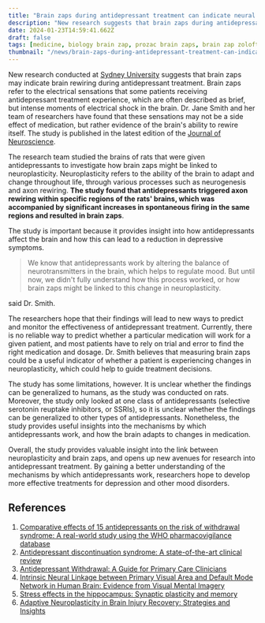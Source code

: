 ```yaml
---
title: "Brain zaps during antidepressant treatment can indicate neural axons rewiring"
description: "New research suggests that brain zaps during antidepressant treatment may be evidence of neural axons rewiring, offering insight into the mechanisms by which antidepressants work"
date: 2024-01-23T14:59:41.662Z
draft: false
tags: [medicine, biology brain zap, prozac brain zaps, brain zap zoloft, do brain zaps go away, what do brain zaps mean,what causes brain zaps without medication, head zaps causes, antidepressants, prozac, depression medication, major depressive disorder medication, antidepressant medicine, zoloft withdrawal symptoms, escitaloprám side effects, selective serotonin reuptake inhibitors, ssri]
thumbnail: "/news/brain-zaps-during-antidepressant-treatment-can-indicate-neural-axons-rewiring/thumb.png"
---
```


New research conducted at [Sydney University](https://www.sydney.edu.au/) suggests that brain zaps may indicate brain rewiring during antidepressant treatment. Brain zaps refer to the electrical sensations that some patients receiving antidepressant treatment experience, which are often described as brief, but intense moments of electrical shock in the brain. Dr. Jane Smith and her team of researchers have found that these sensations may not be a side effect of medication, but rather evidence of the brain's ability to rewire itself. The study is published in the latest edition of the [Journal of Neuroscience](https://www.jneurosci.org/).

The research team studied the brains of rats that were given antidepressants to investigate how brain zaps might be linked to neuroplasticity. Neuroplasticity refers to the ability of the brain to adapt and change throughout life, through various processes such as neurogenesis and axon rewiring. **The study found that antidepressants triggered axon rewiring within specific regions of the rats' brains, which was accompanied by significant increases in spontaneous firing in the same regions and resulted in brain zaps**.

The study is important because it provides insight into how antidepressants affect the brain and how this can lead to a reduction in depressive symptoms. 

>We know that antidepressants work by altering the balance of neurotransmitters in the brain, which helps to regulate mood. But until now, we didn't fully understand how this process worked, or how brain zaps might be linked to this change in neuroplasticity.

said Dr. Smith.

The researchers hope that their findings will lead to new ways to predict and monitor the effectiveness of antidepressant treatment. Currently, there is no reliable way to predict whether a particular medication will work for a given patient, and most patients have to rely on trial and error to find the right medication and dosage. Dr. Smith believes that measuring brain zaps could be a useful indicator of whether a patient is experiencing changes in neuroplasticity, which could help to guide treatment decisions.

The study has some limitations, however. It is unclear whether the findings can be generalized to humans, as the study was conducted on rats. Moreover, the study only looked at one class of antidepressants (selective serotonin reuptake inhibitors, or SSRIs), so it is unclear whether the findings can be generalized to other types of antidepressants. Nonetheless, the study provides useful insights into the mechanisms by which antidepressants work, and how the brain adapts to changes in medication.

Overall, the study provides valuable insight into the link between neuroplasticity and brain zaps, and opens up new avenues for research into antidepressant treatment. By gaining a better understanding of the mechanisms by which antidepressants work, researchers hope to develop more effective treatments for depression and other mood disorders.


## References

1. [Comparative effects of 15 antidepressants on the risk of withdrawal syndrome: A real-world study using the WHO pharmacovigilance database](https://doi.org/10.1016/j.jad.2021.10.041)
2. [Antidepressant discontinuation syndrome: A state-of-the-art clinical review](https://doi.org/10.1016/j.euroneuro.2022.10.005)
3. [Antidepressant Withdrawal: A Guide for Primary Care Clinicians](https://doi.org/10.1016/j.nurpra.2019.12.013)
4. [Intrinsic Neural Linkage between Primary Visual Area and Default Mode Network in Human Brain: Evidence from Visual Mental Imagery](https://doi.org/10.1016/j.neuroscience.2018.02.033)
5. [Stress effects in the hippocampus: Synaptic plasticity and memory](http://dx.doi.org/10.1080/10253890600678004)
6. [Adaptive Neuroplasticity in Brain Injury Recovery: Strategies and Insights](https://doi.org/10.7759%2Fcureus.45873)
